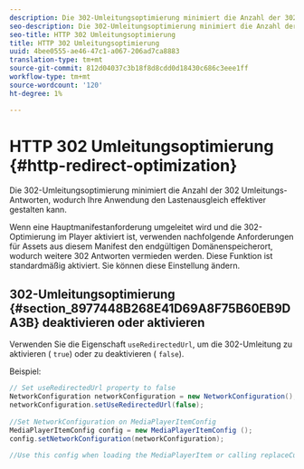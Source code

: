 ```yaml
---
description: Die 302-Umleitungsoptimierung minimiert die Anzahl der 302 Umleitungs-Antworten, wodurch Ihre Anwendung den Lastenausgleich effektiver gestalten kann.
seo-description: Die 302-Umleitungsoptimierung minimiert die Anzahl der 302 Umleitungs-Antworten, wodurch Ihre Anwendung den Lastenausgleich effektiver gestalten kann.
seo-title: HTTP 302 Umleitungsoptimierung
title: HTTP 302 Umleitungsoptimierung
uuid: 4bee0555-ae46-47c1-a067-206ad7ca8883
translation-type: tm+mt
source-git-commit: 812d04037c3b18f8d8cdd0d18430c686c3eee1ff
workflow-type: tm+mt
source-wordcount: '120'
ht-degree: 1%

---
```



# HTTP 302 Umleitungsoptimierung {#http-redirect-optimization}

Die 302-Umleitungsoptimierung minimiert die Anzahl der 302 Umleitungs-Antworten, wodurch Ihre Anwendung den Lastenausgleich effektiver gestalten kann.

Wenn eine Hauptmanifestanforderung umgeleitet wird und die 302-Optimierung im Player aktiviert ist, verwenden nachfolgende Anforderungen für Assets aus diesem Manifest den endgültigen Domänenspeicherort, wodurch weitere 302 Antworten vermieden werden. Diese Funktion ist standardmäßig aktiviert. Sie können diese Einstellung ändern.

## 302-Umleitungsoptimierung {#section_8977448B268E41D69A8F75B60EB9DA3B} deaktivieren oder aktivieren

Verwenden Sie die Eigenschaft `useRedirectedUrl`, um die 302-Umleitung zu aktivieren ( `true`) oder zu deaktivieren ( `false`).

<!--<a id="example_888749F70C8A43279D06A29BD68E7E4D"></a>-->

Beispiel:

```java
// Set useRedirectedUrl property to false 
NetworkConfiguration networkConfiguration = new NetworkConfiguration(); 
networkConfiguration.setUseRedirectedUrl(false); 
 
//Set NetworkConfiguration on MediaPlayerItemConfig 
MediaPlayerItemConfig config = new MediaPlayerItemConfig (); 
config.setNetworkConfiguration(networkConfiguration); 
 
//Use this config when loading the MediaPlayerItem or calling replaceCurrentResource
```

